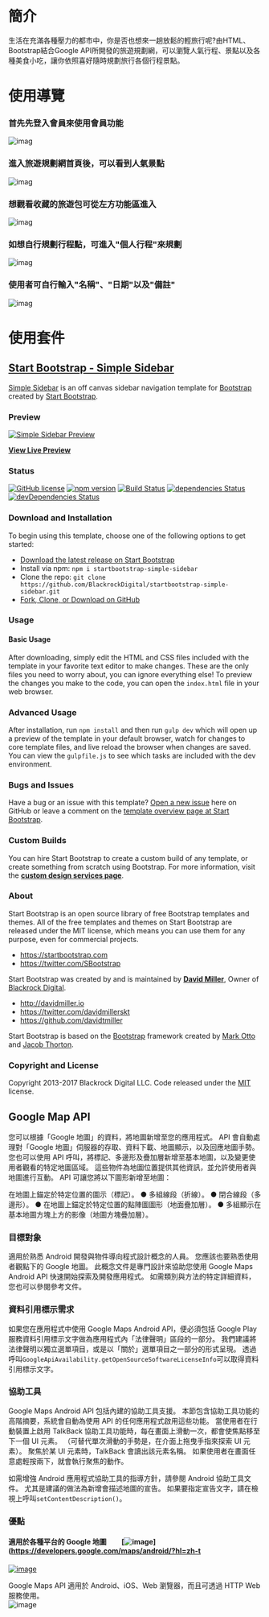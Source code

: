 # 簡介

生活在充滿各種壓力的都市中，你是否也想來一趟放鬆的輕旅行呢?由HTML、Bootstrap結合Google API所開發的旅遊規劃網，可以瀏覽人氣行程、景點以及各種美食小吃，讓你依照喜好隨時規劃旅行各個行程景點。

# 使用導覽

### 首先先登入會員來使用會員功能

![imag](https://github.com/magic2000tw/im_agile_project/blob/master/plan_your_travel/documents_and_files/PNG/05.png?raw=true)

### 進入旅遊規劃網首頁後，可以看到人氣景點

![imag](https://github.com/magic2000tw/im_agile_project/blob/master/plan_your_travel/documents_and_files/PNG/01-3.png?raw=true)

### 想觀看收藏的旅遊包可從左方功能區進入
![imag](https://github.com/magic2000tw/im_agile_project/blob/master/plan_your_travel/documents_and_files/PNG/04.png?raw=true)

### 如想自行規劃行程點，可進入"個人行程"來規劃

![imag](https://github.com/magic2000tw/im_agile_project/blob/master/plan_your_travel/documents_and_files/PNG/02-1.png?raw=true)

### 使用者可自行輸入"名稱"、"日期"以及"備註"

![imag](https://github.com/magic2000tw/im_agile_project/blob/master/plan_your_travel/documents_and_files/PNG/03.png?raw=true)

# 使用套件
## [Start Bootstrap - Simple Sidebar](https://startbootstrap.com/template-overviews/simple-sidebar/)

[Simple Sidebar](http://startbootstrap.com/template-overviews/simple-sidebar/) is an off canvas sidebar navigation template for [Bootstrap](http://getbootstrap.com/) created by [Start Bootstrap](http://startbootstrap.com/).

### Preview

[![Simple Sidebar Preview](https://startbootstrap.com/assets/img/templates/simple-sidebar.jpg)](https://blackrockdigital.github.io/startbootstrap-simple-sidebar/)

**[View Live Preview](https://blackrockdigital.github.io/startbootstrap-simple-sidebar/)**

### Status

[![GitHub license](https://img.shields.io/badge/license-MIT-blue.svg)](https://raw.githubusercontent.com/BlackrockDigital/startbootstrap-simple-sidebar/master/LICENSE)
[![npm version](https://img.shields.io/npm/v/startbootstrap-simple-sidebar.svg)](https://www.npmjs.com/package/startbootstrap-simple-sidebar)
[![Build Status](https://travis-ci.org/BlackrockDigital/startbootstrap-simple-sidebar.svg?branch=master)](https://travis-ci.org/BlackrockDigital/startbootstrap-simple-sidebar)
[![dependencies Status](https://david-dm.org/BlackrockDigital/startbootstrap-simple-sidebar/status.svg)](https://david-dm.org/BlackrockDigital/startbootstrap-simple-sidebar)
[![devDependencies Status](https://david-dm.org/BlackrockDigital/startbootstrap-simple-sidebar/dev-status.svg)](https://david-dm.org/BlackrockDigital/startbootstrap-simple-sidebar?type=dev)

### Download and Installation

To begin using this template, choose one of the following options to get started:
* [Download the latest release on Start Bootstrap](https://startbootstrap.com/template-overviews/simple-sidebar/)
* Install via npm: `npm i startbootstrap-simple-sidebar`
* Clone the repo: `git clone https://github.com/BlackrockDigital/startbootstrap-simple-sidebar.git`
* [Fork, Clone, or Download on GitHub](https://github.com/BlackrockDigital/startbootstrap-simple-sidebar)

### Usage

#### Basic Usage

After downloading, simply edit the HTML and CSS files included with the template in your favorite text editor to make changes. These are the only files you need to worry about, you can ignore everything else! To preview the changes you make to the code, you can open the `index.html` file in your web browser.

### Advanced Usage

After installation, run `npm install` and then run `gulp dev` which will open up a preview of the template in your default browser, watch for changes to core template files, and live reload the browser when changes are saved. You can view the `gulpfile.js` to see which tasks are included with the dev environment.

### Bugs and Issues

Have a bug or an issue with this template? [Open a new issue](https://github.com/BlackrockDigital/startbootstrap-simple-sidebar/issues) here on GitHub or leave a comment on the [template overview page at Start Bootstrap](http://startbootstrap.com/template-overviews/simple-sidebar/).

### Custom Builds

You can hire Start Bootstrap to create a custom build of any template, or create something from scratch using Bootstrap. For more information, visit the **[custom design services page](https://startbootstrap.com/bootstrap-design-services/)**.

### About

Start Bootstrap is an open source library of free Bootstrap templates and themes. All of the free templates and themes on Start Bootstrap are released under the MIT license, which means you can use them for any purpose, even for commercial projects.

* https://startbootstrap.com
* https://twitter.com/SBootstrap

Start Bootstrap was created by and is maintained by **[David Miller](http://davidmiller.io/)**, Owner of [Blackrock Digital](http://blackrockdigital.io/).

* http://davidmiller.io
* https://twitter.com/davidmillerskt
* https://github.com/davidtmiller

Start Bootstrap is based on the [Bootstrap](http://getbootstrap.com/) framework created by [Mark Otto](https://twitter.com/mdo) and [Jacob Thorton](https://twitter.com/fat).

### Copyright and License

Copyright 2013-2017 Blackrock Digital LLC. Code released under the [MIT](https://github.com/BlackrockDigital/startbootstrap-simple-sidebar/blob/gh-pages/LICENSE) license.

## Google Map API

您可以根據「Google 地圖」的資料，將地圖新增至您的應用程式。 API 會自動處理對「Google 地圖」伺服器的存取、資料下載、地圖顯示，以及回應地圖手勢。
您也可以使用 API 呼叫，將標記、多邊形及疊加層新增至基本地圖，以及變更使用者觀看的特定地圖區域。 這些物件為地圖位置提供其他資訊，並允許使用者與地圖進行互動。
API 可讓您將以下圖形新增至地圖：

在地圖上錨定於特定位置的圖示（標記）。
● 多組線段（折線）。
● 閉合線段（多邊形）。
●  在地圖上錨定於特定位置的點陣圖圖形（地面疊加層）。
● 多組顯示在基本地圖方塊上方的影像（地圖方塊疊加層）。

### 目標對象

適用於熟悉 Android 開發與物件導向程式設計概念的人員。 您應該也要熟悉使用者觀點下的 Google 地圖。
此概念文件是專門設計來協助您使用 Google Maps Android API 快速開始探索及開發應用程式。 如需類別與方法的特定詳細資料，您也可以參閱參考文件。

### 資料引用標示需求

如果您在應用程式中使用 Google Maps Android API，便必須包括 Google Play 服務資料引用標示文字做為應用程式內「法律聲明」區段的一部分。
我們建議將法律聲明以獨立選單項目，或是以「關於」選單項目之一部分的形式呈現。
透過呼叫```GoogleApiAvailability.getOpenSourceSoftwareLicenseInfo```可以取得資料引用標示文字。

### 協助工具

Google Maps Android API 包括內建的協助工具支援。 本節包含協助工具功能的高階摘要，系統會自動為使用 API 的任何應用程式啟用這些功能。
當使用者在行動裝置上啟用 TalkBack 協助工具功能時，每在畫面上滑動一次，都會使焦點移至下一個 UI 元素。
（可替代單次滑動的手勢是，在介面上拖曳手指來探索 UI 元素）。 聚焦於某 UI 元素時，TalkBack 會讀出該元素名稱。 如果使用者在畫面任意處輕按兩下，就會執行聚焦的動作。

如需增強 Android 應用程式協助工具的指導方針，請參閱 Android 協助工具文件。 尤其是建議的做法為新增會描述地圖的宣告。 如果要指定宣告文字，請在檢視上呼叫```setContentDescription()```。

### 優點

#### 適用於各種平台的 Google 地圖         [![image](https://ppt.cc/fLWn0x@.png)](https://developers.google.com/maps/android/?hl=zh-t 
[![image](https://ppt.cc/fKCYOx@.png)](https://developers.google.com/maps/android/?hl=zh-tw)

Google Maps API 適用於 Android、iOS、Web 瀏覽器，而且可透過 HTTP Web 服務使用。  
![image](https://ppt.cc/fa9iMx@.png)
